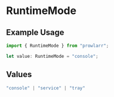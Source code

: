 # RuntimeMode

## Example Usage

```typescript
import { RuntimeMode } from "prowlarr";

let value: RuntimeMode = "console";
```

## Values

```typescript
"console" | "service" | "tray"
```